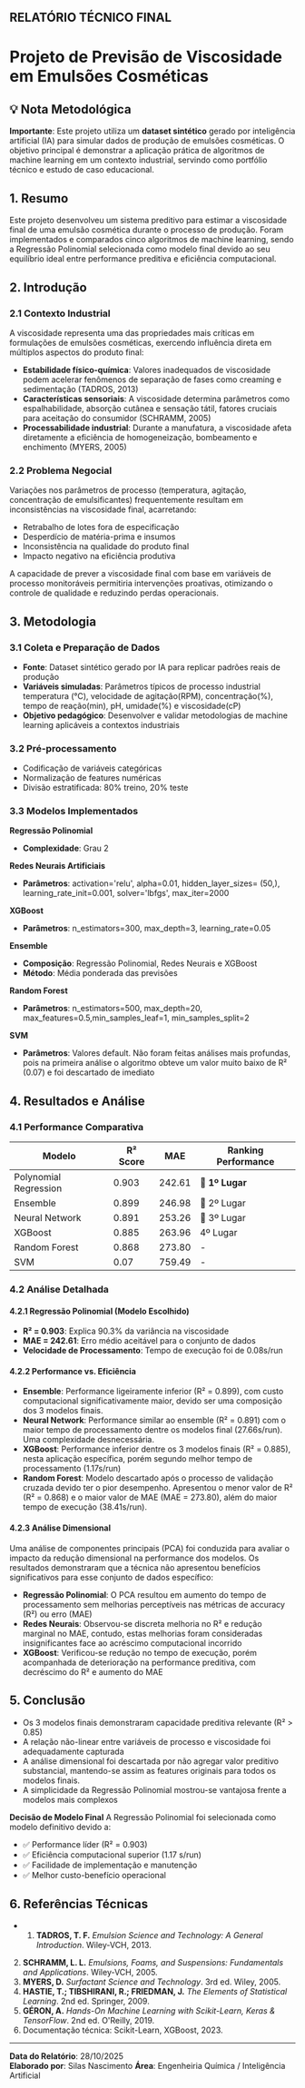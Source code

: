 ## RELATÓRIO TÉCNICO FINAL

# Projeto de Previsão de Viscosidade em Emulsões Cosméticas

## 💡 Nota Metodológica
**Importante**: Este projeto utiliza um **dataset sintético** gerado por inteligência artificial (IA) para simular dados de produção de emulsões cosméticas. O objetivo principal é demonstrar a aplicação prática de algoritmos de machine learning em um contexto industrial, servindo como portfólio técnico e estudo de caso educacional.

## 1. Resumo
Este projeto desenvolveu um sistema preditivo para estimar a viscosidade final de uma emulsão cosmética durante o processo de produção. Foram implementados e comparados cinco algoritmos de machine learning, sendo a Regressão Polinomial selecionada como modelo final devido ao seu equilíbrio ideal entre performance preditiva e eficiência computacional.

## 2. Introdução

### 2.1 Contexto Industrial
A viscosidade representa uma das propriedades mais críticas em formulações de emulsões cosméticas, exercendo influência direta em múltiplos aspectos do produto final:

- **Estabilidade físico-química**: Valores inadequados de viscosidade podem acelerar fenômenos de separação de fases como creaming e sedimentação (TADROS, 2013)
- **Características sensoriais**: A viscosidade determina parâmetros como espalhabilidade, absorção cutânea e sensação tátil, fatores cruciais para aceitação do consumidor (SCHRAMM, 2005)
- **Processabilidade industrial**: Durante a manufatura, a viscosidade afeta diretamente a eficiência de homogeneização, bombeamento e enchimento (MYERS, 2005)

### 2.2 Problema Negocial
Variações nos parâmetros de processo (temperatura, agitação, concentração de emulsificantes) frequentemente resultam em inconsistências na viscosidade final, acarretando:

- Retrabalho de lotes fora de especificação
- Desperdício de matéria-prima e insumos
- Inconsistência na qualidade do produto final
- Impacto negativo na eficiência produtiva

A capacidade de prever a viscosidade final com base em variáveis de processo monitoráveis permitiria intervenções proativas, otimizando o controle de qualidade e reduzindo perdas operacionais.

## 3. Metodologia

### 3.1 Coleta e Preparação de Dados
- **Fonte**: Dataset sintético gerado por IA para replicar padrões reais de produção
- **Variáveis simuladas**: Parâmetros típicos de processo industrial temperatura (°C), velocidade de agitação(RPM), concentração(%), tempo de reação(min), pH, umidade(%) e viscosidade(cP)
- **Objetivo pedagógico**: Desenvolver e validar metodologias de machine learning aplicáveis a contextos industriais 

### 3.2 Pré-processamento
- Codificação de variáveis categóricas
- Normalização de features numéricas
- Divisão estratificada: 80% treino, 20% teste

### 3.3 Modelos Implementados

**Regressão Polinomial**
- **Complexidade**: Grau 2

**Redes Neurais Artificiais**
- **Parâmetros**: activation='relu', alpha=0.01, hidden_layer_sizes= (50,), learning_rate_init=0.001, solver='lbfgs', max_iter=2000

**XGBoost**
- **Parâmetros**: n_estimators=300, max_depth=3, learning_rate=0.05

**Ensemble**
- **Composição**: Regressão Polinomial, Redes Neurais e XGBoost
- **Método**: Média ponderada das previsões

**Random Forest**
- **Parâmetros**: n_estimators=500, max_depth=20, max_features=0.5,min_samples_leaf=1, min_samples_split=2

**SVM**
- **Parâmetros**: Valores default. Não foram feitas análises mais profundas, pois na primeira análise o algoritmo obteve um valor muito baixo de R² (0.07) e foi descartado de imediato

## 4. Resultados e Análise

### 4.1 Performance Comparativa

| Modelo | R² Score |    MAE   | Ranking Performance |
|--------|----------|----------|---------------------|
| Polynomial Regression | 0.903 | 242.61 | 🥇 **1º Lugar** |
| Ensemble | 0.899 | 246.98 | 🥈 2º Lugar |
| Neural Network | 0.891 | 253.26 | 🥉 3º Lugar |
| XGBoost | 0.885 | 263.96 | 4º Lugar |
| Random Forest | 0.868 | 273.80 | - |
| SVM | 0.07 | 759.49 | - |

### 4.2 Análise Detalhada

#### 4.2.1 Regressão Polinomial (Modelo Escolhido)
- **R² = 0.903**: Explica 90.3% da variância na viscosidade
- **MAE = 242.61**: Erro médio aceitável para o conjunto de dados
- **Velocidade de Processamento**: Tempo de execução foi de 0.08s/run

#### 4.2.2 Performance vs. Eficiência
- **Ensemble**: Performance ligeiramente inferior (R² = 0.899), com custo computacional significativamente maior, devido ser uma composição dos 3 modelos finais. 
- **Neural Network**: Performance similar ao ensemble (R² = 0.891) com o maior tempo de processamento dentre os modelos final (27.66s/run). Uma complexidade desnecessária.
- **XGBoost**: Performance inferior dentre os 3 modelos finais (R² = 0.885), nesta aplicação específica, porém segundo melhor tempo de processamento (1.17s/run)
- **Random Forest**: Modelo descartado após o processo de validação cruzada devido ter o pior desempenho. Apresentou o menor valor de R² (R² = 0.868) e o maior valor de MAE (MAE = 273.80), além do maior tempo de execução (38.41s/run).

#### 4.2.3 Análise Dimensional
Uma análise de componentes principais (PCA) foi conduzida para avaliar o impacto da redução dimensional na performance dos modelos. Os resultados demonstraram que a técnica não apresentou benefícios significativos para esse conjunto de dados específico:

- **Regressão Polinomial**: O PCA resultou em aumento do tempo de processamento sem melhorias perceptíveis nas métricas de accuracy (R²) ou erro (MAE)
- **Redes Neurais**: Observou-se discreta melhoria no R² e redução marginal no MAE, contudo, estas melhorias foram consideradas insignificantes face ao acréscimo computacional incorrido
- **XGBoost**: Verificou-se redução no tempo de execução, porém acompanhada de deterioração na performance preditiva, com decréscimo do R² e aumento do MAE

## 5. Conclusão
- Os 3 modelos finais demonstraram capacidade preditiva relevante (R² > 0.85)
- A relação não-linear entre variáveis de processo e viscosidade foi adequadamente capturada
- A análise dimensional foi descartada por não agregar valor preditivo substancial, mantendo-se assim as features originais para todos os modelos finais.
- A simplicidade da Regressão Polinomial mostrou-se vantajosa frente a modelos mais complexos

**Decisão de Modelo Final**
A Regressão Polinomial foi selecionada como modelo definitivo devido a:
- ✅ Performance líder (R² = 0.903)
- ✅ Eficiência computacional superior (1.17 s/run)
- ✅ Facilidade de implementação e manutenção
- ✅ Melhor custo-benefício operacional


## 6. Referências Técnicas
- 1. **TADROS, T. F.** *Emulsion Science and Technology: A General Introduction*. Wiley-VCH, 2013.
2. **SCHRAMM, L. L.** *Emulsions, Foams, and Suspensions: Fundamentals and Applications*. Wiley-VCH, 2005.
3. **MYERS, D.** *Surfactant Science and Technology*. 3rd ed. Wiley, 2005.
4. **HASTIE, T.; TIBSHIRANI, R.; FRIEDMAN, J.** *The Elements of Statistical Learning*. 2nd ed. Springer, 2009.
5. **GÉRON, A.** *Hands-On Machine Learning with Scikit-Learn, Keras & TensorFlow*. 2nd ed. O'Reilly, 2019.
6. Documentação técnica: Scikit-Learn, XGBoost, 2023.

---

**Data do Relatório**: 28/10/2025  
**Elaborado por**: Silas Nascimento 
**Área**: Engenheiria Química / Inteligência Artificial